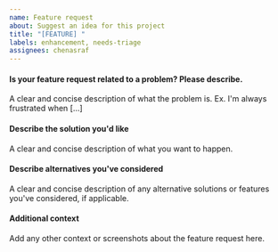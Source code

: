 ```yaml
---
name: Feature request
about: Suggest an idea for this project
title: "[FEATURE] "
labels: enhancement, needs-triage
assignees: chenasraf
---
```


#### Is your feature request related to a problem? Please describe.

A clear and concise description of what the problem is. Ex. I'm always frustrated when [...]

#### Describe the solution you'd like

A clear and concise description of what you want to happen.

#### Describe alternatives you've considered

A clear and concise description of any alternative solutions or features you've considered, if
applicable.

#### Additional context

Add any other context or screenshots about the feature request here.
